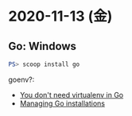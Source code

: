 # 2020-11-13 (金)

## Go: Windows

~~~ps1
PS> scoop install go
~~~

goenv?:

- [You don't need virtualenv in Go](https://eli.thegreenplace.net/2020/you-dont-need-virtualenv-in-go/)
- [Managing Go installations](https://golang.org/doc/manage-install)


